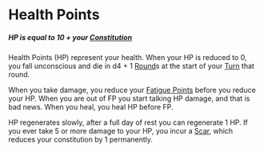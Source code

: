 # Health Points

##### HP is equal to 10 + your [Constitution](../Chosen%20Statistics/Constitution.md)

Health Points (HP) represent your health. When your HP is reduced to 0, you fall unconscious and die in d4 + 1 [Round](../../Game%20Structure/Round.md)s at the start of your [Turn](../../Game%20Structure/Turn.md) that round.

When you take damage, you reduce your [Fatigue Points](Fatigue%20Points.md) before you reduce your HP. When you are out of FP you start talking HP damage, and that is bad news. When you heal, you heal HP before FP.

HP regenerates slowly, after a full day of rest you can regenerate 1 HP. If you ever take 5 or more damage to your HP, you incur a [Scar](Scars.md), which reduces your constitution by 1 permanently.